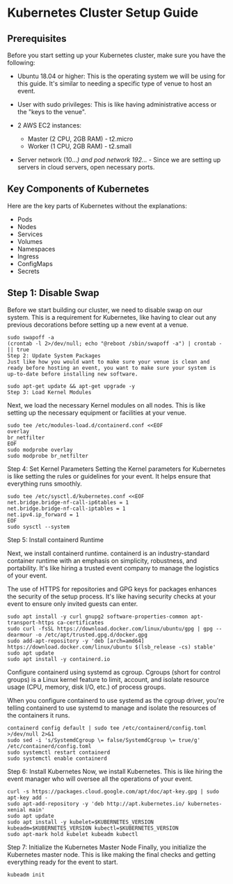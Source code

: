 
# Kubernetes Cluster Setup Guide

## Prerequisites
Before you start setting up your Kubernetes cluster, make sure you have the following:

- Ubuntu 18.04 or higher: This is the operating system we will be using for this guide. It's similar to needing a specific type of venue to host an event.
- User with sudo privileges: This is like having administrative access or the "keys to the venue".

- 2 AWS EC2 instances:
  - Master (2 CPU, 2GB RAM) - t2.micro
  - Worker (1 CPU, 2GB RAM) - t2.small

- Server network (10.*.*.*) and pod network 192.*.*.* - Since we are setting up servers in cloud servers, open necessary ports.

## Key Components of Kubernetes
Here are the key parts of Kubernetes without the explanations:

- Pods
- Nodes
- Services
- Volumes
- Namespaces
- Ingress
- ConfigMaps
- Secrets

## Step 1: Disable Swap
Before we start building our cluster, we need to disable swap on our system. This is a requirement for Kubernetes, like having to clear out any previous decorations before setting up a new event at a venue.

```
sudo swapoff -a
(crontab -l 2>/dev/null; echo "@reboot /sbin/swapoff -a") | crontab - || true
Step 2: Update System Packages
Just like how you would want to make sure your venue is clean and ready before hosting an event, you want to make sure your system is up-to-date before installing new software.
````


```
sudo apt-get update && apt-get upgrade -y
Step 3: Load Kernel Modules
```
Next, we load the necessary Kernel modules on all nodes. This is like setting up the necessary equipment or facilities at your venue.

```
sudo tee /etc/modules-load.d/containerd.conf <<EOF 
overlay 
br_netfilter 
EOF
sudo modprobe overlay 
sudo modprobe br_netfilter
```
Step 4: Set Kernel Parameters
Setting the Kernel parameters for Kubernetes is like setting the rules or guidelines for your event. It helps ensure that everything runs smoothly.

```
sudo tee /etc/sysctl.d/kubernetes.conf <<EOF 
net.bridge.bridge-nf-call-ip6tables = 1 
net.bridge.bridge-nf-call-iptables = 1 
net.ipv4.ip_forward = 1 
EOF
sudo sysctl --system
```

Step 5: Install containerd Runtime

Next, we install containerd runtime. containerd is an industry-standard container runtime with an emphasis on simplicity, robustness, and portability. It's like hiring a trusted event company to manage the logistics of your event.

The use of HTTPS for repositories and GPG keys for packages enhances the security of the setup process. It's like having security checks at your event to ensure only invited guests can enter.

```
sudo apt install -y curl gnupg2 software-properties-common apt-transport-https ca-certificates
sudo curl -fsSL https://download.docker.com/linux/ubuntu/gpg | gpg --dearmour -o /etc/apt/trusted.gpg.d/docker.gpg
sudo add-apt-repository -y 'deb [arch=amd64] https://download.docker.com/linux/ubuntu $(lsb_release -cs) stable'
sudo apt update
sudo apt install -y containerd.io
```

Configure containerd using systemd as cgroup. Cgroups (short for control groups) is a Linux kernel feature to limit, account, and isolate resource usage (CPU, memory, disk I/O, etc.) of process groups.

When you configure containerd to use systemd as the cgroup driver, you're telling containerd to use systemd to manage and isolate the resources of the containers it runs.

```
containerd config default | sudo tee /etc/containerd/config.toml >/dev/null 2>&1
sudo sed -i 's/SystemdCgroup \= false/SystemdCgroup \= true/g' /etc/containerd/config.toml
sudo systemctl restart containerd
sudo systemctl enable containerd
```

Step 6: Install Kubernetes
Now, we install Kubernetes. This is like hiring the event manager who will oversee all the operations of your event.

```
curl -s https://packages.cloud.google.com/apt/doc/apt-key.gpg | sudo apt-key add -
sudo apt-add-repository -y 'deb http://apt.kubernetes.io/ kubernetes-xenial main'
sudo apt update
sudo apt install -y kubelet=$KUBERNETES_VERSION kubeadm=$KUBERNETES_VERSION kubectl=$KUBERNETES_VERSION
sudo apt-mark hold kubelet kubeadm kubectl
```

Step 7: Initialize the Kubernetes Master Node
Finally, you initialize the Kubernetes master node. This is like making the final checks and getting everything ready for the event to start.

```
kubeadm init
```
